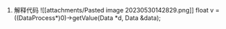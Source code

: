 1. 解释代码
![[attachments/Pasted image 20230530142829.png]]
float v = ((DataProcess*)0)->getValue(Data \*d, Data &data);



